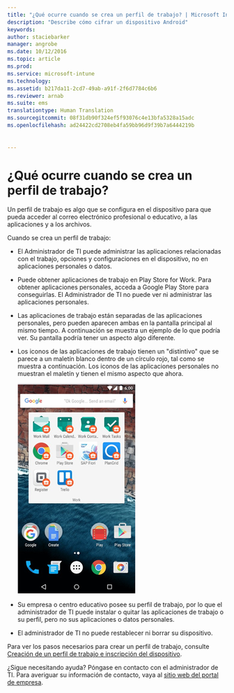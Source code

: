 ```yaml
---
title: "¿Qué ocurre cuando se crea un perfil de trabajo? | Microsoft Intune"
description: "Describe cómo cifrar un dispositivo Android"
keywords: 
author: staciebarker
manager: angrobe
ms.date: 10/12/2016
ms.topic: article
ms.prod: 
ms.service: microsoft-intune
ms.technology: 
ms.assetid: b217da11-2cd7-49ab-a91f-2f6d7784c6b6
ms.reviewer: arnab
ms.suite: ems
translationtype: Human Translation
ms.sourcegitcommit: 08f31db90f324ef5f93076c4e13bfa5328a15adc
ms.openlocfilehash: ad24422cd2708eb4fa59bb96d9f39b7a6444219b


---
```



# ¿Qué ocurre cuando se crea un perfil de trabajo?

Un perfil de trabajo es algo que se configura en el dispositivo para que pueda acceder al correo electrónico profesional o educativo, a las aplicaciones y a los archivos.

Cuando se crea un perfil de trabajo:

- El Administrador de TI puede administrar las aplicaciones relacionadas con el trabajo, opciones y configuraciones en el dispositivo, no en aplicaciones personales o datos.

- Puede obtener aplicaciones de trabajo en Play Store for Work. Para obtener aplicaciones personales, acceda a Google Play Store para conseguirlas. El Administrador de TI no puede ver ni administrar las aplicaciones personales.

- Las aplicaciones de trabajo están separadas de las aplicaciones personales, pero pueden aparecen ambas en la pantalla principal al mismo tiempo. A continuación se muestra un ejemplo de lo que podría ver. Su pantalla podría tener un aspecto algo diferente.

- Los iconos de las aplicaciones de trabajo tienen un "distintivo" que se parece a un maletín blanco dentro de un círculo rojo, tal como se muestra a continuación. Los iconos de las aplicaciones personales no muestran el maletín y tienen el mismo aspecto que ahora.

    ![Android Play Store for Work](./media/afw-google-play-store-for-work.png)

- Su empresa o centro educativo posee su perfil de trabajo, por lo que el administrador de TI puede instalar o quitar las aplicaciones de trabajo o su perfil, pero no sus aplicaciones o datos personales.
- El administrador de TI no puede restablecer ni borrar su dispositivo.

Para ver los pasos necesarios para crear un perfil de trabajo, consulte [Creación de un perfil de trabajo e inscripción del dispositivo](create-a-work-profile-and-enroll-your-device-in-intune-android.md).

¿Sigue necesitando ayuda? Póngase en contacto con el administrador de TI. Para averiguar su información de contacto, vaya al [sitio web del portal de empresa](http://portal.manage.microsoft.com).





<!--HONumber=Oct16_HO2-->


